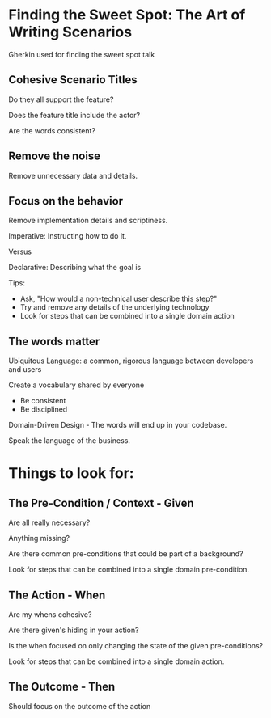 # Finding the Sweet Spot: The Art of Writing Scenarios

Gherkin used for finding the sweet spot talk

## Cohesive Scenario Titles

Do they all support the feature?

Does the feature title include the actor?

Are the words consistent?

## Remove the noise

Remove unnecessary data and details.

## Focus on the behavior

Remove implementation details and scriptiness.

Imperative: Instructing how to do it.

Versus

Declarative: Describing what the goal is

Tips:
- Ask, "How would a non-technical user describe this step?"
- Try and remove any details of the underlying technology
- Look for steps that can be combined into a single domain action

## The words matter

Ubiquitous Language: a common, rigorous language between developers and users

Create a vocabulary shared by everyone
- Be consistent
- Be disciplined

Domain-Driven Design - The words will end up in your codebase.

Speak the language of the business.


# Things to look for:

## The Pre-Condition / Context - Given

Are all really necessary?

Anything missing?

Are there common pre-conditions that could be part of a background?

Look for steps that can be combined into a single domain pre-condition.

## The Action - When

Are my whens cohesive?

Are there given's hiding in your action?

Is the when focused on only changing the state of the given pre-conditions?

Look for steps that can be combined into a single domain action.


## The Outcome - Then

Should focus on the outcome of the action
